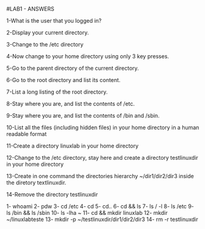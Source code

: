 
#LAB1 - ANSWERS

1-What is the user that you logged in?

2-Display your current directory.

3-Change to the /etc directory

4-Now change to your home directory using only 3 key presses.

5-Go to the parent directory of the current directory.

6-Go to the root directory and list its content.

7-List a long listing of the root directory.

8-Stay where you are, and list the contents of /etc.

9-Stay where you are, and list the contents of /bin and /sbin.

10-List all the files (including hidden files) in your home directory in a human readable format

11-Create a directory linuxlab in your home directory

12-Change to the /etc directory, stay here and create a directory testlinuxdir in your home directory

13-Create in one command the directories hierarchy ~/dir1/dir2/dir3 inside the diretory textlinuxdir.

14-Remove the directory testlinuxdir

1- whoami
2- pdw
3- cd /etc
4- cd
5- cd..
6- cd && ls 
7- ls / -l
8- ls /etc
9- ls /bin && ls /sbin
10- ls -lha ~
11- cd && mkdir linuxlab
12- mkdir ~/linuxlabteste
13- mkdir -p ~/testlinuxdir/dir1/dir2/dir3
14- rm -r testlinuxdir

